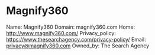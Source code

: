 
# Magnify360

Name: Magnify360
Domain: magnify360.com
Home: http://www.magnify360.com/
Privacy_policy: https://www.thesearchagency.com/privacy-policy/
Email: privacy@magnify360.com
Owned_by: The Search Agency
